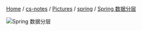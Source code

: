 [Home](https://mengxianbin.github.io) /
[cs-notes](https://mengxianbin.github.io/cs-notes/site) /
[Pictures](https://mengxianbin.github.io/cs-notes/site/Pictures) /
[spring](https://mengxianbin.github.io/cs-notes/site/Pictures/spring) /
[Spring 数据分层](https://mengxianbin.github.io/cs-notes/site/Pictures/spring/Spring%20%E6%95%B0%E6%8D%AE%E5%88%86%E5%B1%82)

![Spring 数据分层](https://mengxianbin.github.io/cs-notes/./Pictures/spring/Spring%20%E6%95%B0%E6%8D%AE%E5%88%86%E5%B1%82.jpg)